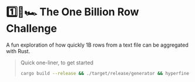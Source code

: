 # 1️⃣🐝🏎️ The One Billion Row Challenge

A fun exploration of how quickly 1B rows from a text file can be aggregated with Rust.

> Quick one-liner, to get started
> ```bash
> cargo build --release && ./target/release/generator && hyperfine --warmup 1 --runs 3 './target/release/aggregator'
> ```
